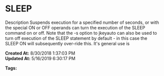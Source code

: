 # SLEEP

Description Suspends execution for a specified number of seconds, or with the special ON or OFF operands can turn the execution of the SLEEP command on or off. Note that the -s option to jkeyauto can also be used to turn off execution of the SLEEP statement by default - in this case the SLEEP ON will subsequently over-ride this. It's general use is   

**Created At:** 8/30/2018 1:37:03 PM  
**Updated At:** 5/16/2019 6:30:17 PM  

**Tags:**
<badge text='program profiling' vertical='middle' />
